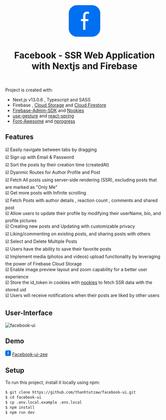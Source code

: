 
<div align="center">
<img src="public/logo.svg" width="100" height="100" alt="logo" title="logo" /></div>
<h1 align="center" >Facebook - SSR Web Application with Nextjs and Firebase</h1>
<br />

Project is created with:
* Next.js v13.0.6 , Typescript and SASS
* Firebase , [Cloud Storage](https://firebase.google.com/docs/storage/web/start) and [Cloud Firestore](https://firebase.google.com/docs/firestore)
* [Firebase-Admin-SDK](https://www.npmjs.com/package/firebase-admin) and [Nookies](https://www.npmjs.com/package/nookies)
* [use-gesture](https://www.npmjs.com/package/@use-gesture/react) and [react-spring](https://www.npmjs.com/package/react-spring)
* [Font-Awesome](https://fontawesome.com) and [nprogress](https://www.npmjs.com/package/nprogress)

## Features
:ballot_box_with_check:	Easily navigate between tabs by dragging \
:ballot_box_with_check:	Sign up with Email & Password \
:ballot_box_with_check:	Sort the posts by their creation time (createdAt)\
:ballot_box_with_check:	Dyanmic Routes for Author Profile and Post \
:ballot_box_with_check:	Fetch All posts using server-side rendering (SSR), excluding posts that are marked as "Only Me" \
:ballot_box_with_check: Get more posts with Infinite scrolling \
:ballot_box_with_check:	Fetch Posts with author details , reaction count , comments and shared post \
:ballot_box_with_check:	Allow users to update their profile by modifying their userName, bio, and profile pictures\
:ballot_box_with_check: Creating new posts and Updating with customizable privacy \
:ballot_box_with_check: Liking/commenting on existing posts, and sharing posts with others \
:ballot_box_with_check:	Select and Delete Multiple Posts \
:ballot_box_with_check:	Users have the ability to save their favorite posts \
:ballot_box_with_check:	Implement media (photos and videos) upload functionality by leveraging the power of Firebase Cloud Storage \
:ballot_box_with_check: Enable image preview layout and zoom capability for a better user experience \
:ballot_box_with_check:	Store the id_token in cookies with [nookies](https://www.npmjs.com/package/nookies) to fetch SSR data with the stored uid \
:ballot_box_with_check:	Users will receive notifications when their posts are liked by other users

## User-Interface
![facebook-ui](https://github.com/thanhtutzaw/facebook-ui/assets/71011043/22e082c7-81d0-47ff-a7b1-a1067167d6f5)


## Demo
<img src="public/logo.svg" width="18" height="18" alt="logo" title="logo" />  [Facebook-ui-zee](https://facebook-ui-zee.vercel.app/)

## Setup
To run this project, install it locally using npm:

```
$ git clone https://github.com/thanhtutzaw/facebook-ui.git
$ cd facebook-ui
$ cp .env.local.example .env.local
$ npm install
$ npm run dev
```
